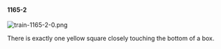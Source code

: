 #### 1165-2
![train-1165-2-0.png](https://github.com/lil-lab/nlvr/raw/master/nlvr/train/images/66/train-1165-2-0.png "train-1165-2-0.png")

There is exactly one yellow square closely touching the bottom of a box.